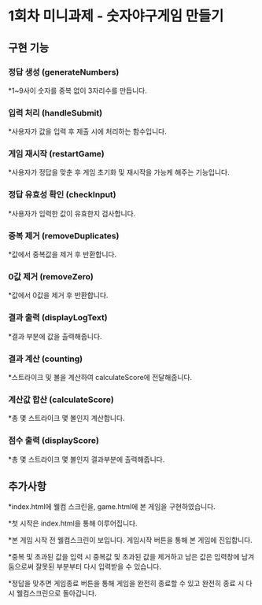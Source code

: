 # 1회차 미니과제 - 숫자야구게임 만들기
## 구현 기능
### 정답 생성 (generateNumbers)
*1~9사이 숫자를 중복 없이 3자리수를 만듭니다.
### 입력 처리 (handleSubmit)
*사용자가 값을 입력 후 제출 시에 처리하는 함수입니다.
### 게임 재시작 (restartGame)
*사용자가 정답을 맞춘 후 게임 초기화 및 재시작을 가능케 해주는 기능입니다.
### 정답 유효성 확인 (checkInput)
*사용자가 입력한 값이 유효한지 검사합니다.
### 중복 제거 (removeDuplicates)
*값에서 중복값을 제거 후 반환합니다.
### 0값 제거 (removeZero)
*값에서 0값을 제거 후 반환합니다.
### 결과 출력 (displayLogText)
*결과 부분에 값을 출력해줍니다.
### 결과 계산 (counting)
*스트라이크 및 볼을 계산하여 calculateScore에 전달해줍니다.
### 계산값 합산 (calculateScore)
*총 몇 스트라이크 몇 볼인지 계산합니다.
### 점수 출력 (displayScore)
*총 몇 스트라이크 몇 볼인지 결과부분에 출력해줍니다.


## 추가사항
*index.html에 웰컴 스크린을, game.html에 본 게임을 구현하였습니다.

*첫 시작은 index.html을 통해 이루어집니다.

*본 게임 시작 전 웰컴스크린이 보입니다. 게임시작 버튼을 통해 본 게임에 진입합니다.

*중복 및 초과된 값을 입력 시 중복값 및 초과된 값을 제거하고 남은 값은 입력창에 남겨둠으로써 잘못된 부분부터 다시 입력받을 수 있습니다.

*정답을 맞추면 게임종료 버튼을 통해 게임을 완전히 종료할 수 있고 완전히 종료 시 다시 웰컴스크린으로 돌아갑니다.